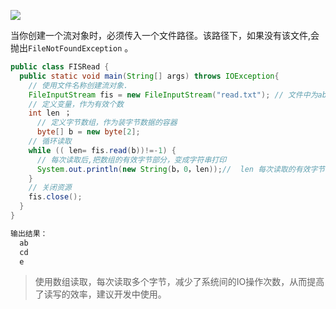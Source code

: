 ![](https://pic.superbed.cn/item/5e09dd8476085c3289b9caf4.jpg)



当你创建一个流对象时，必须传入一个文件路径。该路径下，如果没有该文件,会抛出`FileNotFoundException` 。



```java
public class FISRead {
  public static void main(String[] args) throws IOException{
    // 使用文件名称创建流对象.
    FileInputStream fis = new FileInputStream("read.txt"); // 文件中为abcde
    // 定义变量，作为有效个数
    int len ；
      // 定义字节数组，作为装字节数据的容器   
      byte[] b = new byte[2];
    // 循环读取
    while (( len= fis.read(b))!=-1) {
      // 每次读取后,把数组的有效字节部分，变成字符串打印
      System.out.println(new String(b，0，len));//  len 每次读取的有效字节个数
    }
    // 关闭资源
    fis.close();
  }
}

输出结果：
  ab
  cd
  e
```

> 使用数组读取，每次读取多个字节，减少了系统间的IO操作次数，从而提高了读写的效率，建议开发中使用。

